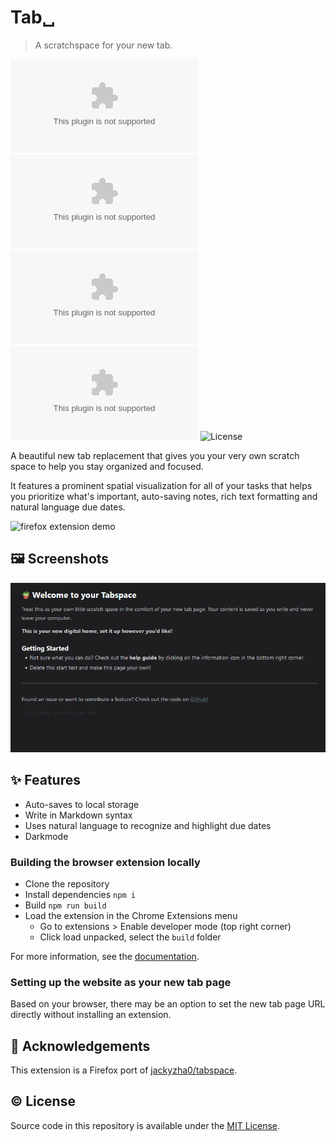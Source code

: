 # Tab␣

> A scratchspace for your new tab.

![Mozilla Add-on](https://img.shields.io/amo/v/addon@tabspace.com)
![Add-on rating](https://img.shields.io/amo/rating/addon@tabspace.com)
![Add-on downloads](https://img.shields.io/amo/dw/addon@tabspace.com)
![Add-on users](https://img.shields.io/amo/users/addon@tabspace.com)
![License](https://img.shields.io/github/license/semanticdata/firefox-tabspace)

A beautiful new tab replacement that gives you your very own scratch space to help you stay organized and focused.

It features a prominent spatial visualization for all of your tasks that helps you prioritize what's important, auto-saving notes, rich text formatting and natural language due dates.

![firefox extension demo](./demo.gif)

## 🖼 Screenshots

![extension screenshot](screenshot.png)

## ✨ Features

- Auto-saves to local storage
- Write in Markdown syntax
- Uses natural language to recognize and highlight due dates
- Darkmode

### Building the browser extension locally

- Clone the repository
- Install dependencies `npm i`
- Build `npm run build`
- Load the extension in the Chrome Extensions menu
  - Go to extensions > Enable developer mode (top right corner)
  - Click load unpacked, select the `build` folder

For more information, see the [documentation](https://developer.chrome.com/docs/extensions/mv3/getstarted/[official).

### Setting up the website as your new tab page

Based on your browser, there may be an option to set the new tab page URL directly without installing an extension.

## 💜 Acknowledgements

This extension is a Firefox port of [jackyzha0/tabspace](https://github.com/jackyzha0/tabspace).

## © License

Source code in this repository is available under the [MIT License](LICENSE).
